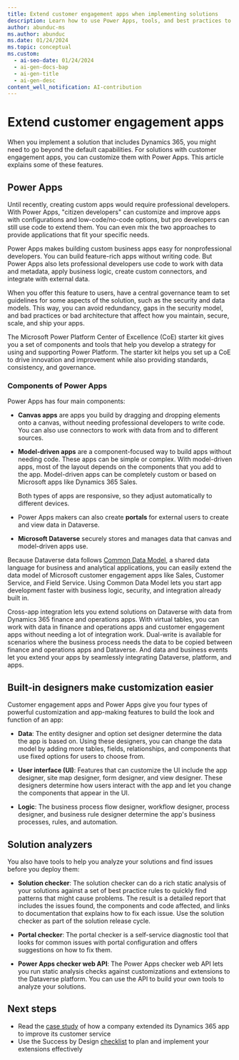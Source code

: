 ```yaml
---
title: Extend customer engagement apps when implementing solutions
description: Learn how to use Power Apps, tools, and best practices to make customer engagement apps in Dynamics 365 work better for your needs.
author: abunduc-ms
ms.author: abunduc
ms.date: 01/24/2024
ms.topic: conceptual
ms.custom:
  - ai-seo-date: 01/24/2024
  - ai-gen-docs-bap
  - ai-gen-title
  - ai-gen-desc
content_well_notification: AI-contribution
---
```


# Extend customer engagement apps

When you implement a solution that includes Dynamics 365, you might need to go beyond the default capabilities. For solutions with customer engagement apps, you can customize them with Power Apps. This article explains some of these features.

## Power Apps

Until recently, creating custom apps would require professional developers. With Power Apps, "citizen developers" can customize and improve apps with configurations and low-code/no-code options, but pro developers can still use code to extend them. You can even mix the two approaches to provide applications that fit your specific needs.

Power Apps makes building custom business apps easy for nonprofessional developers. You can build feature-rich apps without writing code. But Power Apps also lets professional developers use code to work with data and metadata, apply business logic, create custom connectors, and integrate with external data.

When you offer this feature to users, have a central governance team to set guidelines for some aspects of the solution, such as the security and data models. This way, you can avoid redundancy, gaps in the security model, and bad practices or bad architecture that affect how you maintain, secure, scale, and ship your apps.

The Microsoft Power Platform Center of Excellence (CoE) starter kit gives you a set of components and tools that help you develop a strategy for using and supporting Power Platform. The starter kit helps you set up a CoE to drive innovation and improvement while also providing standards, consistency, and governance.

### Components of Power Apps

Power Apps has four main components:

- **Canvas apps** are apps you build by dragging and dropping elements onto a canvas, without needing professional developers to write code. You can also use connectors to work with data from and to different sources.

- **Model-driven apps** are a component-focused way to build apps without needing code. These apps can be simple or complex. With model-driven apps, most of the layout depends on the components that you add to the app. Model-driven apps can be completely custom or based on Microsoft apps like Dynamics 365 Sales.
  
  Both types of apps are responsive, so they adjust automatically to different devices.

- Power Apps makers can also create **portals** for external users to create and view data in Dataverse.

- **Microsoft Dataverse** securely stores and manages data that canvas and model-driven apps use.

Because Dataverse data follows [Common Data Model](/common-data-model/), a shared data language for business and analytical applications, you can easily extend the data model of Microsoft customer engagement apps like Sales, Customer Service, and Field Service. Using Common Data Model lets you start app development faster with business logic, security, and integration already built in.

Cross-app integration lets you extend solutions on Dataverse with data from Dynamics 365 finance and operations apps. With virtual tables, you can work with data in finance and operations apps and customer engagement apps without needing a lot of integration work. Dual-write is available for scenarios where the business process needs the data to be copied between finance and operations apps and Dataverse. And data and business events let you extend your apps by seamlessly integrating Dataverse, platform, and apps.

## Built-in designers make customization easier

Customer engagement apps and Power Apps give you four types of powerful customization and app-making features to build the look and function of an app:

- **Data**: The entity designer and option set designer determine the data the app is based on. Using these designers, you can change the data model by adding more tables, fields, relationships, and components that use fixed options for users to choose from.

- **User interface (UI)**: Features that can customize the UI include the app designer, site map designer, form designer, and view designer. These designers determine how users interact with the app and let you change the components that appear in the UI.

- **Logic**: The business process flow designer, workflow designer, process designer, and business rule designer determine the app's business processes, rules, and automation.

## Solution analyzers

You also have tools to help you analyze your solutions and find issues before you deploy them:

- **Solution checker**: The solution checker can do a rich static analysis of your solutions against a set of best practice rules to quickly find patterns that might cause problems. The result is a detailed report that includes the issues found, the components and code affected, and links to documentation that explains how to fix each issue. Use the solution checker as part of the solution release cycle.

- **Portal checker**: The portal checker is a self-service diagnostic tool that looks for common issues with portal configuration and offers suggestions on how to fix them.

- **Power Apps checker web API**: The Power Apps checker web API lets you run static analysis checks against customizations and extensions to the Dataverse platform. You can use the API to build your own tools to analyze your solutions.

## Next steps

- Read the [case study](extend-your-solution-case-study.md) of how a company extended its Dynamics 365 app to improve its customer service
- Use the Success by Design [checklist](extend-your-solution-checklist.md) to plan and implement your extensions effectively
